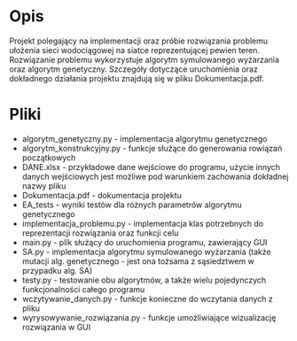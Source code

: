 # Opis
Projekt polegający na implementacji oraz próbie rozwiązania problemu ułożenia sieci wodociągowej na siatce reprezentującej pewien teren. Rozwiązanie problemu wykorzystuje algorytm symulowanego wyżarzania oraz algorytm genetyczny.
Szczegóły dotyczące uruchomienia oraz dokładnego działania projektu znajdują się w pliku Dokumentacja.pdf.

# Pliki
- algorytm_genetyczny.py - implementacja algorytmu genetycznego
- algorytm_konstrukcyjny.py - funkcje służące do generowania rowiązań początkowych
- DANE.xlsx - przykładowe dane wejściowe do programu, użycie innych danych wejściowych jest możliwe pod warunkiem zachowania dokładnej nazwy pliku
- Dokumentacja.pdf - dokumentacja projektu
- EA_tests - wyniki testów dla różnych parametrów algorytmu genetycznego
- implementacja_problemu.py - implementacja klas potrzebnych do reprezentacji rozwiązania oraz funkcji celu
- main.py - plik służący do uruchomienia programu, zawierający GUI
- SA.py - implementacja algorytmu symulowanego wyżarzania (także mutacji alg. genetycznego - jest ona tożsama z sąsiedztwem w przypadku alg. SA)
- testy.py - testowanie obu algorytmów, a także wielu pojedynczych funkcjonalności całego programu
- wczytywanie_danych.py - funkcje konieczne do wczytania danych z pliku
- wyrysowywanie_rozwiązania.py - funkcje umożliwiające wizualizację rozwiązania w GUI